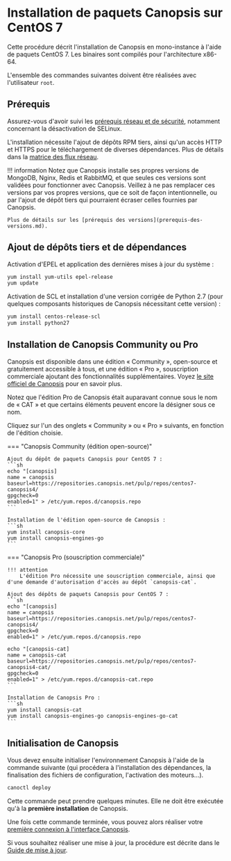 # Installation de paquets Canopsis sur CentOS 7

Cette procédure décrit l'installation de Canopsis en mono-instance à l'aide de paquets CentOS 7. Les binaires sont compilés pour l'architecture x86-64.

L'ensemble des commandes suivantes doivent être réalisées avec l'utilisateur `root`.

## Prérequis

Assurez-vous d'avoir suivi les [prérequis réseau et de sécurité](../administration-avancee/configuration-parefeu-et-selinux.md), notamment concernant la désactivation de SELinux.

L'installation nécessite l'ajout de dépôts RPM tiers, ainsi qu'un accès HTTP et HTTPS pour le téléchargement de diverses dépendances. Plus de détails dans la [matrice des flux réseau](../matrice-des-flux-reseau/index.md).

!!! information
    Notez que Canopsis installe ses propres versions de MongoDB, Nginx, Redis et RabbitMQ, et que seules ces versions sont validées pour fonctionner avec Canopsis. Veillez à ne pas remplacer ces versions par vos propres versions, que ce soit de façon intentionnelle, ou par l'ajout de dépôt tiers qui pourraient écraser celles fournies par Canopsis.

    Plus de détails sur les [prérequis des versions](prerequis-des-versions.md).

## Ajout de dépôts tiers et de dépendances

Activation d'EPEL et application des dernières mises à jour du système :
```sh
yum install yum-utils epel-release
yum update
```

Activation de SCL et installation d'une version corrigée de Python 2.7 (pour quelques composants historiques de Canopsis nécessitant cette version) :
```sh
yum install centos-release-scl
yum install python27
```

## Installation de Canopsis Community ou Pro

Canopsis est disponible dans une édition « Community », open-source et gratuitement accessible à tous, et une édition « Pro », souscription commerciale ajoutant des fonctionnalités supplémentaires. Voyez [le site officiel de Canopsis](https://www.capensis.fr/canopsis/) pour en savoir plus.

Notez que l'édition Pro de Canopsis était auparavant connue sous le nom de « CAT » et que certains éléments peuvent encore la désigner sous ce nom.

Cliquez sur l'un des onglets « Community » ou « Pro » suivants, en fonction de l'édition choisie.

=== "Canopsis Community (édition open-source)"

    Ajout du dépôt de paquets Canopsis pour CentOS 7 :
    ```sh
    echo "[canopsis]
    name = canopsis
    baseurl=https://repositories.canopsis.net/pulp/repos/centos7-canopsis4/
    gpgcheck=0
    enabled=1" > /etc/yum.repos.d/canopsis.repo
    ```

    Installation de l'édition open-source de Canopsis :
    ```sh
    yum install canopsis-core
    yum install canopsis-engines-go
    ```

=== "Canopsis Pro (souscription commerciale)"

    !!! attention
        L'édition Pro nécessite une souscription commerciale, ainsi que d'une demande d'autorisation d'accès au dépôt `canopsis-cat`.

    Ajout des dépôts de paquets Canopsis pour CentOS 7 :
    ```sh
    echo "[canopsis]
    name = canopsis
    baseurl=https://repositories.canopsis.net/pulp/repos/centos7-canopsis4/
    gpgcheck=0
    enabled=1" > /etc/yum.repos.d/canopsis.repo

    echo "[canopsis-cat]
    name = canopsis-cat
    baseurl=https://repositories.canopsis.net/pulp/repos/centos7-canopsis4-cat/
    gpgcheck=0
    enabled=1" > /etc/yum.repos.d/canopsis-cat.repo
    ```

    Installation de Canopsis Pro :
    ```sh
    yum install canopsis-cat
    yum install canopsis-engines-go canopsis-engines-go-cat
    ```

## Initialisation de Canopsis

Vous devez ensuite initialiser l'environnement Canopsis à l'aide de la commande suivante (qui procédera à l'installation des dépendances, la finalisation des fichiers de configuration, l'activation des moteurs…).

```sh
canoctl deploy
```

Cette commande peut prendre quelques minutes. Elle ne doit être exécutée qu'à la **première installation** de Canopsis.

Une fois cette commande terminée, vous pouvez alors réaliser votre [première connexion à l'interface Canopsis](premiere-connexion.md). 

Si vous souhaitez réaliser une mise à jour, la procédure est décrite dans le [Guide de mise à jour](../mise-a-jour/index.md).
